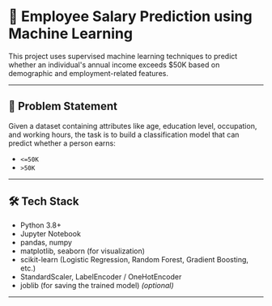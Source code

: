 # 🧠 Employee Salary Prediction using Machine Learning

This project uses supervised machine learning techniques to predict whether an individual's annual income exceeds $50K based on demographic and employment-related features.

---

## 📌 Problem Statement

Given a dataset containing attributes like age, education level, occupation, and working hours, the task is to build a classification model that can predict whether a person earns:

- `<=50K`  
- `>50K`

---

## 🛠️ Tech Stack

- Python 3.8+
- Jupyter Notebook
- pandas, numpy
- matplotlib, seaborn (for visualization)
- scikit-learn (Logistic Regression, Random Forest, Gradient Boosting, etc.)
- StandardScaler, LabelEncoder / OneHotEncoder
- joblib (for saving the trained model) *(optional)*

---



